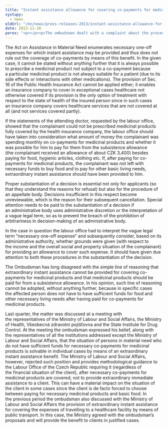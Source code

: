 ```yaml
---
title: "Instant assistance allowance for covering co-payments for medicinal products"
vystupy:
  - news
oldUrl: "/en/news/press-releases-2013/instant-assistance-allowance-for-covering-co-payments-for-medicinal-products/"
date: 2013-11-20
perex: "<p></p><p>The ombudsman dealt with a complaint about the procedure of a labour office which had not awarded an instant assistance allowance for covering co-payments for medicinal products, stating that expenses for medicinal products were already contained in the amount of the living minimum and that they needed to be paid from the subsistence allowance received by the complainant. He arrived at a conclusion that the office had erred because it had failed to substantiate in a sufficient manner its decision not to award the benefit.  </p>"
---
```


<!-- imported from the old website -->

<p>The Act on Assistance in Material Need enumerates necessary one-off expenses for which instant assistance may be provided and thus does not rule out the coverage of co-payments by means of this benefit. In the given case, it cannot be stated without anything further that it is always possible to prescribe a medicinal product not subject to a co-payment because a particular medicinal product is not always suitable for a patient (due to its side effects or interactions with other medications). The provision of Sec. 16 of the Public Health Insurance Act cannot be applied either; it enables an insurance company to cover in exceptional cases healthcare not otherwise covered if its provision is the only option of treatment with respect to the state of health of the insured person since in such cases an insurance company covers healthcare services that are not covered at all (and not services covered partly).  </p><p>If the statements of the attending doctor, requested by the labour office, showed that the complainant could not be prescribed medicinal products fully covered by the health insurance company, the labour office should have taken into consideration what amount of money the complainant was spending monthly on co-payments for medicinal products and whether it was possible for him to pay for them from the subsistence allowance (the complainant received an allowance of about CZK 3,400) besides paying for food, hygienic articles, clothing etc. If, after paying for co-payments for medicinal products, the complainant was not left with necessary funds to buy food and to pay for other basic living needs, extraordinary instant assistance should have been provided to him. </p><p>Proper substantiation of a decision is essential not only for applicants (so that they understand the reasons for refusal) but also for the procedure of an appellate body. Decisions insufficient in this respect become unreviewable, which is the reason for their subsequent cancellation. Special attention needs to be paid to the substantiation of a decision if an administrative body uses administrative discretion or the interpretation of a vague legal term, so as to prevent the breach of the prohibition of arbitrariness in decision-making of an administrative body.</p><p>In the case in question the labour office had to interpret the vague legal term &quot;necessary one-off expense&quot; and subsequently consider, based on its administrative authority, whether grounds were given (with respect to the income and the overall social and property situation of the complainant) for providing an allowance to cover such expense. It should have given due attention to both these procedures in the substantiation of the decision. </p><p>The Ombudsman has long disagreed with the simple line of reasoning that extraordinary instant assistance cannot be provided for covering co-payments for medicinal products and that medicinal products should be paid for from a subsistence allowance. In his opinion, such line of reasoning cannot be adopted, without anything further, because in specific cases the affected person does not have to have sufficient funds for food and other necessary living needs after having paid for co-payments for medicinal products.     </p><p>Last quarter, the matter was discussed at a meeting with the representatives of the Ministry of Labour and Social Affairs, the Ministry of Health, Všeobecná zdravotní pojišťovna and the State Institute for Drug Control. At the meeting the ombudsman expressed his belief, along with the representatives of all the institutions addressed except the Ministry of Labour and Social Affairs, that the situation of persons in material need who do not have sufficient funds for necessary co-payments for medicinal products is solvable in individual cases by means of an extraordinary instant assistance benefit. The Ministry of Labour and Social Affairs, however, rejected such position and provides methodological guidance to the Labour Office of the Czech Republic requiring it (regardless of the financial situation of the client), after necessary co-payments for medicinal products are covered, not to provide extraordinary immediate assistance to a client. This can have a material impact on the situation of the client in some cases since the client is de facto forced to choose between paying for necessary medicinal products and basic food. In the previous period the ombudsman also discussed with the Ministry of Labour and Social Affairs the provision of extraordinary instant assistance for covering the expenses of travelling to a healthcare facility by means of public transport. In this case, the Ministry agreed with the ombudsman’s proposals and will provide the benefit to clients in justified cases.</p>

